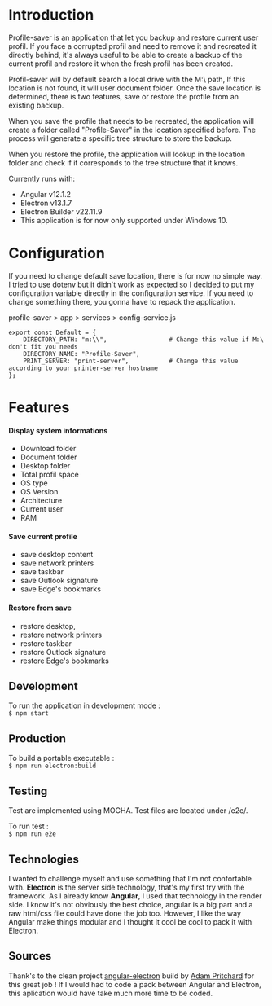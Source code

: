# Introduction

Profile-saver is an application that let you backup and restore current user profil. If you face a corrupted profil and need to remove it and recreated it directly behind, it's always
useful to be able to create a backup of the current profil and restore it when the fresh profil has been created.

Profil-saver will by default search a local drive with the M:\ path, If this location is not found, it will user document folder. Once the save location is determined, there is two features, save or restore the profile from an existing backup.

When you save the profile that needs to be recreated, the application will create a folder called "Profile-Saver" in the location specified before. The process will generate a specific tree structure to store the backup.

When you restore the profile, the application will lookup in the location folder and check if it corresponds to the tree structure that it knows.

Currently runs with:

- Angular v12.1.2
- Electron v13.1.7
- Electron Builder v22.11.9
- This application is for now only supported under Windows 10.

# Configuration

If you need to change default save location, there is for now no simple way. I tried to use dotenv but it didn't work as expected so I decided to put my configuration variable directly in the configuration service. If you need to change something there, you gonna have to repack the application.

profile-saver > app > services > config-service.js

    export const Default = {
        DIRECTORY_PATH: "m:\\",                 # Change this value if M:\ don't fit you needs
        DIRECTORY_NAME: "Profile-Saver",
        PRINT_SERVER: "print-server",           # Change this value according to your printer-server hostname
    };

# Features

#### Display system informations

- Download folder
- Document folder
- Desktop folder
- Total profil space
- OS type
- OS Version
- Architecture
- Current user
- RAM

#### Save current profile

- save desktop content
- save network printers
- save taskbar
- save Outlook signature
- save Edge's bookmarks

#### Restore from save

- restore desktop,
- restore network printers
- restore taskbar
- restore Outlook signature
- restore Edge's bookmarks

## Development

To run the application in development mode :  
`$ npm start`

## Production

To build a portable executable :  
`$ npm run electron:build`

## Testing

Test are implemented using MOCHA. Test files are located under /e2e/.

To run test :  
`$ npm run e2e`

## Technologies

I wanted to challenge myself and use something that I'm not confortable with. **Electron** is the server side technology, that's my first try with the framework. As I already know **Angular**, I used that technology in the render side. I know it's not obviously the best choice, angular is a big part and a raw html/css file could have done the job too. However, I like the way Angular make things modular and I thought it cool be cool to pack it with Electron.

## Sources

Thank's to the clean project [angular-electron](https://github.com/maximegris/angular-electron) build by [Adam Pritchard](https://github.com/adam-p) for this great job ! If I would had to code a pack between Angular and Electron, this aplication would have take much more time to be coded.
